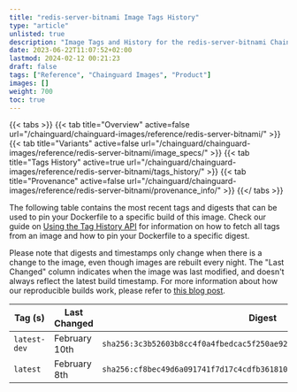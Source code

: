 ```yaml
---
title: "redis-server-bitnami Image Tags History"
type: "article"
unlisted: true
description: "Image Tags and History for the redis-server-bitnami Chainguard Image"
date: 2023-06-22T11:07:52+02:00
lastmod: 2024-02-12 00:21:23
draft: false
tags: ["Reference", "Chainguard Images", "Product"]
images: []
weight: 700
toc: true
---
```


{{< tabs >}}
{{< tab title="Overview" active=false url="/chainguard/chainguard-images/reference/redis-server-bitnami/" >}}
{{< tab title="Variants" active=false url="/chainguard/chainguard-images/reference/redis-server-bitnami/image_specs/" >}}
{{< tab title="Tags History" active=true url="/chainguard/chainguard-images/reference/redis-server-bitnami/tags_history/" >}}
{{< tab title="Provenance" active=false url="/chainguard/chainguard-images/reference/redis-server-bitnami/provenance_info/" >}}
{{</ tabs >}}

The following table contains the most recent tags and digests that can be used to pin your Dockerfile to a specific build of this image. Check our guide on [Using the Tag History API](/chainguard/chainguard-images/using-the-tag-history-api/) for information on how to fetch all tags from an image and how to pin your Dockerfile to a specific digest.

Please note that digests and timestamps only change when there is a change to the image, even though images are rebuilt every night. The "Last Changed" column indicates when the image was last modified, and doesn't always reflect the latest build timestamp. For more information about how our reproducible builds work, please refer to [this blog post](https://www.chainguard.dev/unchained/reproducing-chainguards-reproducible-image-builds).

| Tag (s)       | Last Changed  | Digest                                                                    |
|---------------|---------------|---------------------------------------------------------------------------|
|  `latest-dev` | February 10th | `sha256:3c3b52603b8cc4f0a4fbedcac5f250ae92a9d1cbaa0a86df39314affa8c698b5` |
|  `latest`     | February 8th  | `sha256:cf8bec49d6a091741f7d17c4cdfb361810d1777a9c1da25e07eb3a9bf17b0349` |

